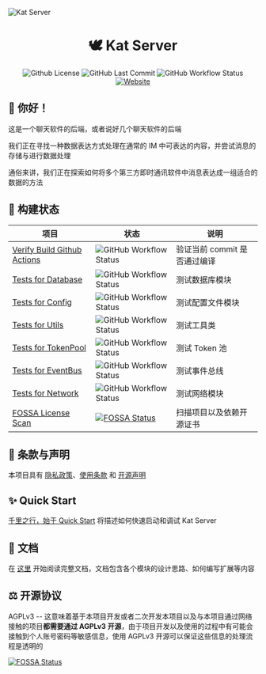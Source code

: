 ![Kat Server](https://s2.loli.net/2022/01/14/ApdrzBoIeFl6Mh8.png)

<h1 align="center">🕊 Kat Server</h1>

<div align="center">

![Github License](https://img.shields.io/github/license/catkatpowered/kat-server?style=for-the-badge) ![GitHub Last Commit](https://img.shields.io/github/last-commit/catkatpowered/kat-server?style=for-the-badge) ![GitHub Workflow Status](https://img.shields.io/github/workflow/status/catkatpowered/kat-server/Verify%20Build%20Github%20Actions?style=for-the-badge) [![Website](https://img.shields.io/badge/WEBSITE-@CatKatPowered-blue.svg?style=for-the-badge)](https://catkatpowered.com)

</div>

## 🎉 你好！

这是一个聊天软件的后端，或者说好几个聊天软件的后端

我们正在寻找一种数据表达方式处理在通常的 IM 中可表达的内容，并尝试消息的存储与进行数据处理

通俗来讲，我们正在探索如何将多个第三方即时通讯软件中消息表达成一组适合的数据的方法

## 👷 构建状态

| 项目                                                         | 状态                                                         | 说明                         |
| ------------------------------------------------------------ | ------------------------------------------------------------ | ---------------------------- |
| [Verify Build Github Actions](https://github.com/CatkatPowered/kat-server/actions/workflows/verify.yml) | ![GitHub Workflow Status](https://img.shields.io/github/workflow/status/catkatpowered/kat-server/Verify%20Build%20Github%20Actions?style=flat) | 验证当前 commit 是否通过编译 |
| [Tests for Database](https://github.com/CatkatPowered/kat-server/actions/workflows/test-database.yml) | ![GitHub Workflow Status](https://img.shields.io/github/workflow/status/catkatpowered/kat-server/Tests%20for%20Database?style=flat) | 测试数据库模块               |
| [Tests for Config](https://github.com/CatkatPowered/kat-server/actions/workflows/test-config.yml) | ![GitHub Workflow Status](https://img.shields.io/github/workflow/status/catkatpowered/kat-server/Tests%20for%20Config?style=flat) | 测试配置文件模块             |
| [Tests for Utils](https://github.com/CatkatPowered/kat-server/actions/workflows/test-utils.yml) | ![GitHub Workflow Status](https://img.shields.io/github/workflow/status/catkatpowered/kat-server/Tests%20for%20Utils?style=flat) | 测试工具类                   |
| [Tests for TokenPool](https://github.com/CatkatPowered/kat-server/actions/workflows/test-tokenpool.yml) | ![GitHub Workflow Status](https://img.shields.io/github/workflow/status/catkatpowered/kat-server/Tests%20for%20TokenPool?style=flat) | 测试 Token 池                |
| [Tests for EventBus](https://github.com/CatkatPowered/kat-server/actions/workflows/test-event.yml) | ![GitHub Workflow Status](https://img.shields.io/github/workflow/status/catkatpowered/kat-server/Tests%20for%20EventBus?style=flat) | 测试事件总线                 |
| [Tests for Network](https://github.com/CatkatPowered/kat-server/actions/workflows/test-network.yml) | ![GitHub Workflow Status](https://img.shields.io/github/workflow/status/catkatpowered/kat-server/Tests%20for%20Network?style=flat) | 测试网络模块                 |
| [FOSSA License Scan](https://app.fossa.com/projects/git%2Bgithub.com%2FCatkatPowered%2Fkat-server?utm_source=share_link) | [![FOSSA Status](https://app.fossa.com/api/projects/git%2Bgithub.com%2FCatkatPowered%2Fkat-server.svg?type=small)](https://app.fossa.com/projects/git%2Bgithub.com%2FCatkatPowered%2Fkat-server?ref=badge_small) | 扫描项目以及依赖开源证书     |

## 🍉 条款与声明

本项目具有 [隐私政策](https://project.catkatpowered.com/#/privacy-policy)、[使用条款](https://project.catkatpowered.com/#/terms-of-use)
和 [开源声明](https://project.catkatpowered.com/#/open-source-license)

## ✨ Quick Start

[千里之行，始于 Quick Start](https://project.catkatpowered.com/#/kat-server-quick-start) 将描述如何快速启动和调试 Kat Server

## 📝 文档

在 [这里](https://project.catkatpowered.com/#/README) 开始阅读完整文档，文档包含各个模块的设计思路、如何编写扩展等内容

## ⚖ 开源协议

AGPLv3 -- 这意味着基于本项目开发或者二次开发本项目以及与本项目通过网络接触的项目**都需要通过 AGPLv3 开源**，由于项目开发以及使用的过程中有可能会接触到个人账号密码等敏感信息，使用 AGPLv3
开源可以保证这些信息的处理流程是透明的

[![FOSSA Status](https://app.fossa.com/api/projects/git%2Bgithub.com%2FCatkatPowered%2Fkat-server.svg?type=large)](https://app.fossa.com/projects/git%2Bgithub.com%2FCatkatPowered%2Fkat-server?ref=badge_large)
